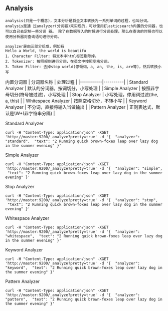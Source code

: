  Analysis
---
```
analysis(只是一个概念)，文本分析是将全文本转换为一系列单词的过程，也叫分词。analysis是通 过analyzer(分词器)来实现的，可以使用Elasticsearch内置的分词器，也可以自己去定制一些分词 器。 除了在数据写入的时候进行分词处理，那么在查询的时候也可以使用分析器对查询语句进行分词。

anaylzer是由三部分组成，例如有
Hello a World, the world is beautifu
1. Character Filter: 将文本中html标签剔除掉。
2. Tokenizer: 按照规则进行分词，在英文中按照空格分词。
3. Token Filter: 去掉stop world(停顿词，a, an, the, is, are等)，然后转换小写
```

内置分词器
| 分词器名称 | 处理过程 |
|-----------|----------|
| Standard Analyzer | 默认的分词器，按词切分，小写处理 |
| Simple Analyzer | 按照非字母切分(符号被过滤)，小写处理 |
| Stop Analyzer | 小写处理，停用词过滤(the, a, this) |
| Whitespace Analyzer | 按照空格切分，不转小写 |
| Keyword Analyzer | 不分词，直接将输入当做输出 |
| Pattern Analyzer | 正则表达式，默认是\W+(非字符串分隔) |

Standard Analyzer
```
curl -H "Content-Type: application/json" -XGET 'http://master:9200/_analyze?pretty=true' -d '{  "analyzer": "standard",  "text": "2 Running quick brown-foxes leap over lazy dog in the summer evening" }'
```

Simple Analyzer
```
curl -H "Content-Type: application/json" -XGET 'http://master:9200/_analyze?pretty=true' -d '{  "analyzer": "simple",  "text": "2 Running quick brown-foxes leap over lazy dog in the summer evening" }'
```

Stop Analyzer 
```
curl -H "Content-Type: application/json" -XGET 'http://master:9200/_analyze?pretty=true' -d '{  "analyzer": "stop",  "text": "2 Running quick brown-foxes leap over lazy dog in the summer evening" }'
```

Whitespace Analyzer 
```
curl -H "Content-Type: application/json" -XGET 'http://master:9200/_analyze?pretty=true' -d '{  "analyzer": "whitespace",  "text": "2 Running quick brown-foxes leap over lazy dog in the summer evening" }'
```

Keyword Analyzer 
```
curl -H "Content-Type: application/json" -XGET 'http://master:9200/_analyze?pretty=true' -d '{  "analyzer": "keyword",  "text": "2 Running quick brown-foxes leap over lazy dog in the summer evening" }'
```

Pattern Analyzer 
```
curl -H "Content-Type: application/json" -XGET 'http://master:9200/_analyze?pretty=true' -d '{  "analyzer": "pattern",  "text": "2 Running quick brown-foxes leap over lazy dog in the summer evening" }'
```
